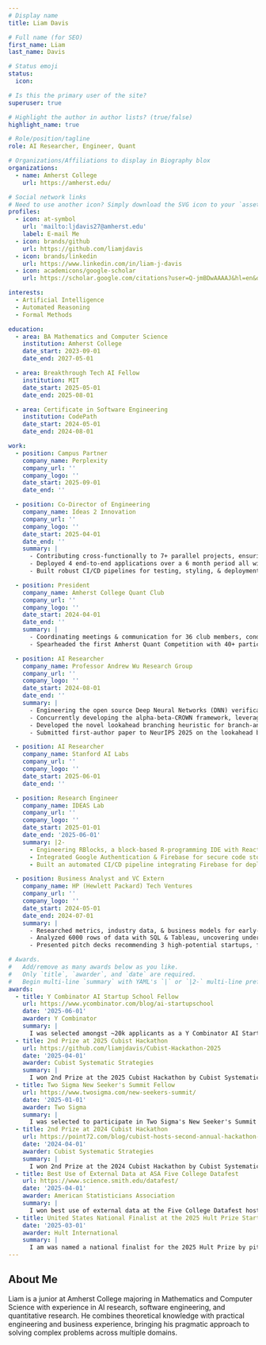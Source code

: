 ```yaml
---
# Display name
title: Liam Davis

# Full name (for SEO)
first_name: Liam
last_name: Davis

# Status emoji
status:
  icon: 

# Is this the primary user of the site?
superuser: true

# Highlight the author in author lists? (true/false)
highlight_name: true

# Role/position/tagline
role: AI Researcher, Engineer, Quant

# Organizations/Affiliations to display in Biography blox
organizations:
  - name: Amherst College
    url: https://amherst.edu/

# Social network links
# Need to use another icon? Simply download the SVG icon to your `assets/media/icons/` folder.
profiles:
  - icon: at-symbol
    url: 'mailto:ljdavis27@amherst.edu'
    label: E-mail Me
  - icon: brands/github
    url: https://github.com/liamjdavis
  - icon: brands/linkedin
    url: https://www.linkedin.com/in/liam-j-davis
  - icon: academicons/google-scholar
    url: https://scholar.google.com/citations?user=Q-jmBDwAAAAJ&hl=en&oi=sra

interests:
  - Artificial Intelligence
  - Automated Reasoning
  - Formal Methods

education:
  - area: BA Mathematics and Computer Science
    institution: Amherst College
    date_start: 2023-09-01
    date_end: 2027-05-01

  - area: Breakthrough Tech AI Fellow
    institution: MIT
    date_start: 2025-05-01
    date_end: 2025-08-01

  - area: Certificate in Software Engineering
    institution: CodePath
    date_start: 2024-05-01
    date_end: 2024-08-01

work:
  - position: Campus Partner
    company_name: Perplexity
    company_url: ''
    company_logo: ''
    date_start: 2025-09-01
    date_end: ''

  - position: Co-Director of Engineering
    company_name: Ideas 2 Innovation
    company_url: ''
    company_logo: ''
    date_start: 2025-04-01
    date_end: ''
    summary: |
      - Contributing cross-functionally to 7+ parallel projects, ensuring high code quality & best practices in a team of 25
      - Deployed 4 end-to-end applications over a 6 month period all with 90%+ code coverage and automated deployment pipelines
      - Built robust CI/CD pipelines for testing, styling, & deployment, using 2000+ GitHub Actions minutes over 3 months

  - position: President
    company_name: Amherst College Quant Club
    company_url: ''
    company_logo: ''
    date_start: 2024-04-01
    date_end: ''
    summary: |
      - Coordinating meetings & communication for 36 club members, conducting weekly C++ review sessions and trading games
      - Spearheaded the first Amherst Quant Competition with 40+ participants, developing a live trading platform in C++ that executed 10k+ trades in real time

  - position: AI Researcher
    company_name: Professor Andrew Wu Research Group
    company_url: ''
    company_logo: ''
    date_start: 2024-08-01
    date_end: ''
    summary: |
      - Engineering the open source Deep Neural Networks (DNN) verification framework Marabou with C++ & Python
      - Concurrently developing the alpha-beta-CROWN framework, leveraging Pytorch’s CUDA acceleration for parallelization
      - Developed the novel lookahead branching heuristic for branch-and-bound, improving verification time by up to 30%
      - Submitted first-author paper to NeurIPS 2025 on the lookahead branching heuristic to improve branch-and-bound

  - position: AI Researcher
    company_name: Stanford AI Labs
    company_url: ''
    company_logo: ''
    date_start: 2025-06-01
    date_end: ''

  - position: Research Engineer
    company_name: IDEAS Lab
    company_url: ''
    company_logo: ''
    date_start: 2025-01-01
    date_end: '2025-06-01'
    summary: |2-
      - Engineering RBlocks, a block-based R-programming IDE with React & Firebase for 200+ intro statistics students each year
      - Integrated Google Authentication & Firebase for secure code storage & retrieval for hundreds of users
      - Built an automated CI/CD pipeline integrating Firebase for deployment, ensuring seamless updates & scalability

  - position: Business Analyst and VC Extern
    company_name: HP (Hewlett Packard) Tech Ventures
    company_url: ''
    company_logo: ''
    date_start: 2024-05-01
    date_end: 2024-07-01
    summary: |
      - Researched metrics, industry data, & business models for early-stage AI startups, identifying KPIs, OKRs & market trends
      - Analyzed 6000 rows of data with SQL & Tableau, uncovering underlying time-series trends to guide long-term investments
      - Presented pitch decks recommending 3 high-potential startups, facilitating informed investment due diligence

# Awards.
#   Add/remove as many awards below as you like.
#   Only `title`, `awarder`, and `date` are required.
#   Begin multi-line `summary` with YAML's `|` or `|2-` multi-line prefix and indent 2 spaces below.
awards:
  - title: Y Combinator AI Startup School Fellow 
    url: https://www.ycombinator.com/blog/ai-startupschool
    date: '2025-06-01'
    awarder: Y Combinator
    summary: |
      I was selected amongst ~20k applicants as a Y Combinator AI Startup School fellow that led to the opportunity to meet people like Satya Nadella, Fei Fei Li, Andrej Karpathy, and John Jumper.
  - title: 2nd Prize at 2025 Cubist Hackathon
    url: https://github.com/liamjdavis/Cubist-Hackathon-2025
    date: '2025-04-01'
    awarder: Cubist Systematic Strategies
    summary: |
      I won 2nd Prize at the 2025 Cubist Hackathon by Cubist Systematic Strategies and Point72, making me the only every two-time winner of the Cubist Hackathon. I built an advanced data visualization tool for NYC congestion data that serves as an all-in-one EDA playground, as well as streams live data for anomaly detection.  
  - title: Two Sigma New Seeker's Summit Fellow
    url: https://www.twosigma.com/new-seekers-summit/
    date: '2025-01-01'
    awarder: Two Sigma
    summary: |
      I was selected to participate in Two Sigma's New Seeker's Summit to engage with quant developers and researchers at Two Sigma and learn about the firm.
  - title: 2nd Prize at 2024 Cubist Hackathon
    url: https://point72.com/blog/cubist-hosts-second-annual-hackathon-in-new-york/
    date: '2024-04-01'
    awarder: Cubist Systematic Strategies
    summary: |
      I won 2nd Prize at the 2024 Cubist Hackathon by Cubist Systematic Strategies and Point72 as the only first year undergrad invited amongst Masters and PhD students. For the hackathon, I built Vendor Map, an end-to-end web application that streams live NYC foot traffic data and combines it with game theory principles to optimally allocate food vendors across the city.
  - title: Best Use of External Data at ASA Five College Datafest
    url: https://www.science.smith.edu/datafest/
    date: '2025-04-01'
    awarder: American Statisticians Association
    summary: |
      I won best use of external data at the Five College Datafest hosted by the American Statisticians Association the same week I won the 2025 Cubist Hackathon. It was not a bad weekend.
  - title: United States National Finalist at the 2025 Hult Prize Startup Pitch Challenge
    date: '2025-03-01'
    awarder: Hult International
    summary: |
      I am was named a national finalist for the 2025 Hult Prize by pitching TalentNexus, an personalized AI onboarding experience to go from new hire to high performer.
---
```


## About Me

Liam is a junior at Amherst College majoring in Mathematics and Computer Science with experience in AI research, software engineering, and quantitative research. He combines theoretical knowledge with practical engineering
and business experience, bringing his pragmatic approach to solving complex problems across multiple domains.